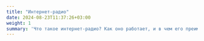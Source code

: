 ```yaml
---
title: "Интернет-радио"
date: 2024-08-23T11:37:26+03:00
weight: 1
summary: 'Что такое интернет-радио? Как оно работает, и в чем его преимущества? Как им пользоваться?'
---
```

